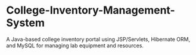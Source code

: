 # College-Inventory-Management-System
A Java-based college inventory portal using JSP/Servlets, Hibernate ORM, and MySQL for managing lab equipment and resources.
